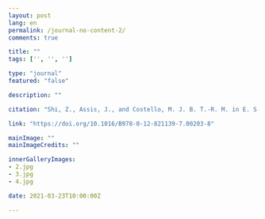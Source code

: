 ```yaml
---
layout: post
lang: en
permalink: /journal-no-content-2/
comments: true

title: ""
tags: ['', '', '']

type: "journal"
featured: "false"

description: ""

citation: "Shi, Z., Assis, J., and Costello, M. J. B. T.-R. M. in E. S. and E. S. (2021). Vulnerability of Marine Species to Low Oxygen Under Climate Change in Elsevier."

link: "https://doi.org/10.1016/B978-0-12-821139-7.00203-8"

mainImage: ""
mainImageCredits: ""

innerGalleryImages:
- 2.jpg
- 3.jpg
- 4.jpg

date: 2021-03-23T10:00:00Z

---
```

